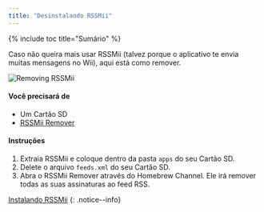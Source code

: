 ```yaml
---
title: "Desinstalando RSSMii"
---
```


{% include toc title="Sumário" %}

Caso não queira mais usar RSSMii (talvez porque o aplicativo te envia muitas mensagens no Wii), aqui está como remover.

![Removing RSSMii](/images/rssmii-remove.png)

#### Você precisará de

* Um Cartão SD
* [RSSMii Remover](https://github.com/RiiConnect24/rssmii/releases)

#### Instruções

1. Extraia RSSMii e coloque dentro da pasta `apps` do seu Cartão SD.
1. Delete o arquivo `feeds.xml` do seu Cartão SD.
1. Abra o RSSMii Remover através do Homebrew Channel. Ele irá remover todas as suas assinaturas ao feed RSS.

[Instalando RSSMii](rssmii)
{: .notice--info}
